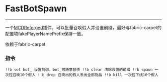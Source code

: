 # FastBotSpawn
-----

一个[MCDReforged](https://github.com/Fallen-Breath/MCDReforged)插件，可以批量召唤假人并设置前缀，最好与fabric-carpet的配置项fakePlayerNamePrefix保持一致。

依赖于fabric-carpet

### 指令
`!!b set bot_ 设置前缀，bot_可随意替换
!!b clear 清除设置的前缀
!!b spawn 一次性召唤10个假人
!!b drop 召唤出的假人丢出全部物品
!!b kill 一次性下线10个假人`
